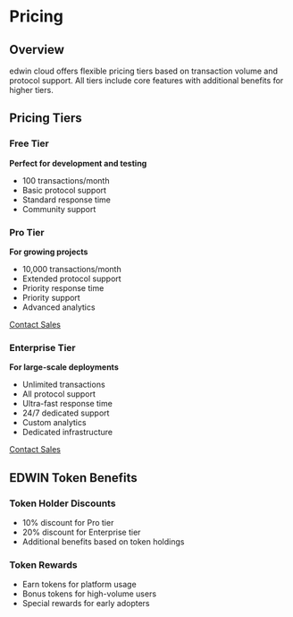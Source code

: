 # Pricing

## Overview

edwin cloud offers flexible pricing tiers based on transaction volume and protocol support. All tiers include core features with additional benefits for higher tiers.

## Pricing Tiers

### Free Tier
**Perfect for development and testing**

* 100 transactions/month
* Basic protocol support
* Standard response time
* Community support

### Pro Tier
**For growing projects**

* 10,000 transactions/month
* Extended protocol support
* Priority response time
* Priority support
* Advanced analytics

[Contact Sales](mailto:sales@edwin.finance)

### Enterprise Tier
**For large-scale deployments**

* Unlimited transactions
* All protocol support
* Ultra-fast response time
* 24/7 dedicated support
* Custom analytics
* Dedicated infrastructure

[Contact Sales](mailto:sales@edwin.finance)

## EDWIN Token Benefits

### Token Holder Discounts
* 10% discount for Pro tier
* 20% discount for Enterprise tier
* Additional benefits based on token holdings

### Token Rewards
* Earn tokens for platform usage
* Bonus tokens for high-volume users
* Special rewards for early adopters 